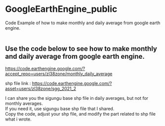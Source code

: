 # GoogleEarthEngine_public
Code Example of how to make monthly and daily average from google earth engine.<br><br>


## Use the code below to see how to make monthly and daily average from google earth engine.
https://code.earthengine.google.com/?accept_repo=users/zl38zone/monthly_daily_average

shp file link : https://code.earthengine.google.com/?asset=users/zl38zone/sgg_2021_2

I can share you the sigungu base shp file in daily averages, but not for monthly averages.<br>
If you need it, use sigungu base shp file that I shared. <br>
Copy the code, adjust your shp file, and modify the part related to shp file what i wrote.
